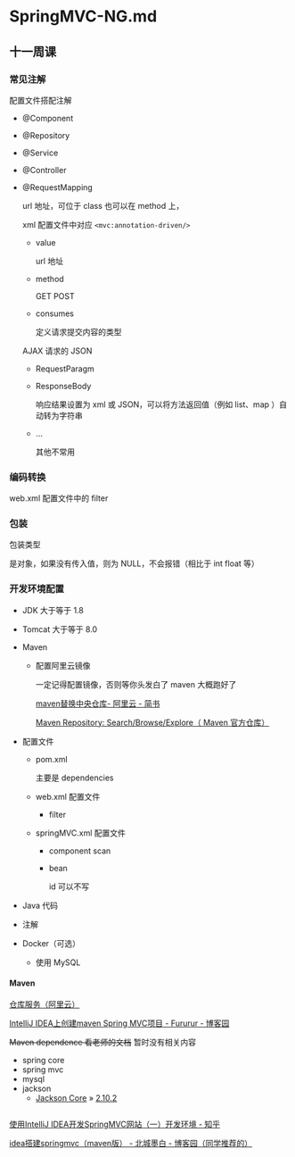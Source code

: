 # SpringMVC-NG.md

## 十一周课

### 常见注解

配置文件搭配注解

- @Component

- @Repository

- @Service

- @Controller

- @RequestMapping

  url 地址，可位于 class 也可以在 method 上，

  xml 配置文件中对应 `<mvc:annotation-driven/>`

  - value

    url 地址

  - method

    GET POST

  - consumes

    定义请求提交内容的类型

  AJAX 请求的 JSON

  - RequestParagm

  - ResponseBody

    响应结果设置为 xml 或 JSON，可以将方法返回值（例如 list、map ）自动转为字符串

  - ...

    其他不常用

### 编码转换

web.xml 配置文件中的 filter 

### 包装

包装类型

是对象，如果没有传入值，则为 NULL，不会报错（相比于 int float 等）

### 开发环境配置

- JDK 大于等于 1.8

- Tomcat 大于等于 8.0

- Maven 

  - 配置阿里云镜像

    一定记得配置镜像，否则等你头发白了 maven 大概跑好了

    [maven替换中央仓库- 阿里云 - 简书](https://www.jianshu.com/p/80384612ee1d)

    [Maven Repository: Search/Browse/Explore（ Maven 官方仓库）](https://mvnrepository.com/)

- 配置文件

  - pom.xml

    主要是 dependencies

  - web.xml 配置文件

    - filter

  - springMVC.xml 配置文件

    - component scan

    - bean 

      id 可以不写

- Java 代码
  
- 注解
  
- Docker（可选）
  
  - 使用 MySQL

#### Maven

[仓库服务（阿里云）](https://maven.aliyun.com/mvn/guide)

[IntelliJ IDEA上创建maven Spring MVC项目 - Fururur - 博客园](https://www.cnblogs.com/sinte-beuve/p/5730553.html)

~~Maven dependence 看老师的文档~~ 暂时没有相关内容

- spring core
- spring mvc
- mysql
- jackson
  - [Jackson Core](https://mvnrepository.com/artifact/com.fasterxml.jackson.core/jackson-core) » [2.10.2](https://mvnrepository.com/artifact/com.fasterxml.jackson.core/jackson-core/2.10.2)

```xml

```



[使用IntelliJ IDEA开发SpringMVC网站（一）开发环境 - 知乎](https://zhuanlan.zhihu.com/p/70888663)

[idea搭建springmvc（maven版） - 北城墨白 - 博客园（同学推荐的）](https://www.cnblogs.com/bcmb/p/12252591.html)